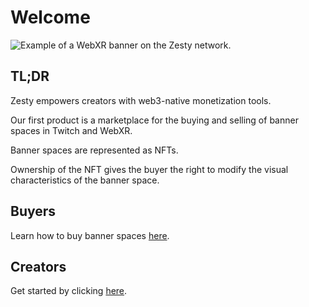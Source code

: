 # Welcome

![Example of a WebXR banner on the Zesty network.](https://lh6.googleusercontent.com/X70me3JYlLqF9Jvw6Ak4xzahXcNSwPCynRjkhm62eBHkA1hCFWTmPbqH23qF5I0QgZzznBijyO-Q0srUltWje5F\_xOJ-hnmVZudn6tUI6G81ZT4\_D91JXVXJeGYz6WBNoisvlPFU)

## TL;DR

Zesty empowers creators with web3-native monetization tools.

Our first product is a marketplace for the buying and selling of banner spaces in Twitch and WebXR.

Banner spaces are represented as NFTs.&#x20;

Ownership of the NFT gives the buyer the right to modify the visual characteristics of the banner space.

## Buyers

Learn how to buy banner spaces [here](guides/advertisers.md).

## Creators

Get started by clicking [here](broken-reference).

